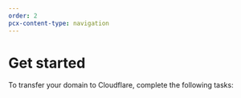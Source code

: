 ```yaml
---
order: 2
pcx-content-type: navigation
---
```


# Get started

To transfer your domain to Cloudflare, complete the following tasks:

<DirectoryListing path="/get-started" />
